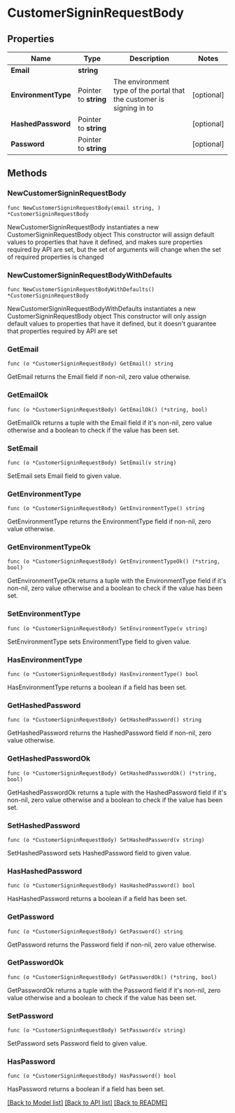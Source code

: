 # CustomerSigninRequestBody

## Properties

Name | Type | Description | Notes
------------ | ------------- | ------------- | -------------
**Email** | **string** |  | 
**EnvironmentType** | Pointer to **string** | The environment type of the portal that the customer is signing in to | [optional] 
**HashedPassword** | Pointer to **string** |  | [optional] 
**Password** | Pointer to **string** |  | [optional] 

## Methods

### NewCustomerSigninRequestBody

`func NewCustomerSigninRequestBody(email string, ) *CustomerSigninRequestBody`

NewCustomerSigninRequestBody instantiates a new CustomerSigninRequestBody object
This constructor will assign default values to properties that have it defined,
and makes sure properties required by API are set, but the set of arguments
will change when the set of required properties is changed

### NewCustomerSigninRequestBodyWithDefaults

`func NewCustomerSigninRequestBodyWithDefaults() *CustomerSigninRequestBody`

NewCustomerSigninRequestBodyWithDefaults instantiates a new CustomerSigninRequestBody object
This constructor will only assign default values to properties that have it defined,
but it doesn't guarantee that properties required by API are set

### GetEmail

`func (o *CustomerSigninRequestBody) GetEmail() string`

GetEmail returns the Email field if non-nil, zero value otherwise.

### GetEmailOk

`func (o *CustomerSigninRequestBody) GetEmailOk() (*string, bool)`

GetEmailOk returns a tuple with the Email field if it's non-nil, zero value otherwise
and a boolean to check if the value has been set.

### SetEmail

`func (o *CustomerSigninRequestBody) SetEmail(v string)`

SetEmail sets Email field to given value.


### GetEnvironmentType

`func (o *CustomerSigninRequestBody) GetEnvironmentType() string`

GetEnvironmentType returns the EnvironmentType field if non-nil, zero value otherwise.

### GetEnvironmentTypeOk

`func (o *CustomerSigninRequestBody) GetEnvironmentTypeOk() (*string, bool)`

GetEnvironmentTypeOk returns a tuple with the EnvironmentType field if it's non-nil, zero value otherwise
and a boolean to check if the value has been set.

### SetEnvironmentType

`func (o *CustomerSigninRequestBody) SetEnvironmentType(v string)`

SetEnvironmentType sets EnvironmentType field to given value.

### HasEnvironmentType

`func (o *CustomerSigninRequestBody) HasEnvironmentType() bool`

HasEnvironmentType returns a boolean if a field has been set.

### GetHashedPassword

`func (o *CustomerSigninRequestBody) GetHashedPassword() string`

GetHashedPassword returns the HashedPassword field if non-nil, zero value otherwise.

### GetHashedPasswordOk

`func (o *CustomerSigninRequestBody) GetHashedPasswordOk() (*string, bool)`

GetHashedPasswordOk returns a tuple with the HashedPassword field if it's non-nil, zero value otherwise
and a boolean to check if the value has been set.

### SetHashedPassword

`func (o *CustomerSigninRequestBody) SetHashedPassword(v string)`

SetHashedPassword sets HashedPassword field to given value.

### HasHashedPassword

`func (o *CustomerSigninRequestBody) HasHashedPassword() bool`

HasHashedPassword returns a boolean if a field has been set.

### GetPassword

`func (o *CustomerSigninRequestBody) GetPassword() string`

GetPassword returns the Password field if non-nil, zero value otherwise.

### GetPasswordOk

`func (o *CustomerSigninRequestBody) GetPasswordOk() (*string, bool)`

GetPasswordOk returns a tuple with the Password field if it's non-nil, zero value otherwise
and a boolean to check if the value has been set.

### SetPassword

`func (o *CustomerSigninRequestBody) SetPassword(v string)`

SetPassword sets Password field to given value.

### HasPassword

`func (o *CustomerSigninRequestBody) HasPassword() bool`

HasPassword returns a boolean if a field has been set.


[[Back to Model list]](../README.md#documentation-for-models) [[Back to API list]](../README.md#documentation-for-api-endpoints) [[Back to README]](../README.md)


